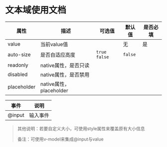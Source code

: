 # 文本域使用文档

| 属性          | 描述                    | 可选值            | 默认值     | 是否必填 |
| ----------- | --------------------- | -------------- | ------- | ---- |
| value       | 当前value值              |                | 无       | 是    |
| auto-size   | 是否自适应高度               | `true` `false` | `false` |      |
| readonly    | native属性，是否只读         |                |         |      |
| disabled    | native属性，是否禁用         |                |         |      |
| placeholder | native属性，placeholder  |                |         |      |

| 事件     | 说明   |
| ------ | ---- |
| @input | 输入事件 |

> 其他说明：若要自定义大小，可使用style属性来覆盖原有大小信息
>
> 备注：可使用v-model来集成@input与value